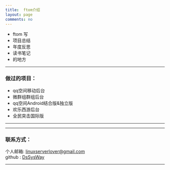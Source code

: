 ```yaml
---
title:  ftom介绍
layout: page
comments: no
---
```


* ftom 写
* 项目总结
* 年度反思
* 读书笔记
* 的地方



----

### 做过的项目：        



* qq空间移动后台
* 微群组群组后台
* qq空间Android结合版&独立版
* 欢乐西游后台 
* 全民突击国际版 




----



----

### 联系方式：        

个人邮箱: [linuxserverlover@gmail.com](mailto:linuxserverlover@gmail.com)     
github : [DsSysWay](https://github.com/DsSysWay)        

----



